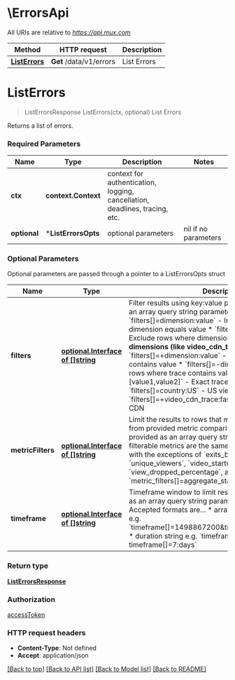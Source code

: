 # \ErrorsApi

All URIs are relative to *https://api.mux.com*

Method | HTTP request | Description
------------- | ------------- | -------------
[**ListErrors**](ErrorsApi.md#ListErrors) | **Get** /data/v1/errors | List Errors


# **ListErrors**
> ListErrorsResponse ListErrors(ctx, optional)
List Errors

Returns a list of errors.

### Required Parameters

Name | Type | Description  | Notes
------------- | ------------- | ------------- | -------------
 **ctx** | **context.Context** | context for authentication, logging, cancellation, deadlines, tracing, etc.
 **optional** | ***ListErrorsOpts** | optional parameters | nil if no parameters

### Optional Parameters
Optional parameters are passed through a pointer to a ListErrorsOpts struct

Name | Type | Description  | Notes
------------- | ------------- | ------------- | -------------
 **filters** | [**optional.Interface of []string**](string.md)| Filter results using key:value pairs. Must be provided as an array query string parameter.  **Basic filtering:** * &#x60;filters[]&#x3D;dimension:value&#x60; - Include rows where dimension equals value * &#x60;filters[]&#x3D;!dimension:value&#x60; - Exclude rows where dimension equals value  **For trace dimensions (like video_cdn_trace):** * &#x60;filters[]&#x3D;+dimension:value&#x60; - Include rows where trace contains value * &#x60;filters[]&#x3D;-dimension:value&#x60; - Exclude rows where trace contains value * &#x60;filters[]&#x3D;dimension:[value1,value2]&#x60; - Exact trace match  **Examples:** * &#x60;filters[]&#x3D;country:US&#x60; - US views only * &#x60;filters[]&#x3D;+video_cdn_trace:fastly&#x60; - Views using Fastly CDN  | 
 **metricFilters** | [**optional.Interface of []string**](string.md)| Limit the results to rows that match inequality conditions from provided metric comparison clauses. Must be provided as an array query string parameter.  Possible filterable metrics are the same as the set of metric ids, with the exceptions of &#x60;exits_before_video_start&#x60;, &#x60;unique_viewers&#x60;, &#x60;video_startup_failure_percentage&#x60;, &#x60;view_dropped_percentage&#x60;, and &#x60;views&#x60;.  Example:    * &#x60;metric_filters[]&#x3D;aggregate_startup_time&gt;&#x3D;1000&#x60;  | 
 **timeframe** | [**optional.Interface of []string**](string.md)| Timeframe window to limit results by. Must be provided as an array query string parameter (e.g. timeframe[]&#x3D;).  Accepted formats are...    * array of epoch timestamps e.g. &#x60;timeframe[]&#x3D;1498867200&amp;timeframe[]&#x3D;1498953600&#x60;   * duration string e.g. &#x60;timeframe[]&#x3D;24:hours or timeframe[]&#x3D;7:days&#x60;  | 

### Return type

[**ListErrorsResponse**](ListErrorsResponse.md)

### Authorization

[accessToken](../README.md#accessToken)

### HTTP request headers

 - **Content-Type**: Not defined
 - **Accept**: application/json

[[Back to top]](#) [[Back to API list]](../README.md#documentation-for-api-endpoints) [[Back to Model list]](../README.md#documentation-for-models) [[Back to README]](../README.md)

